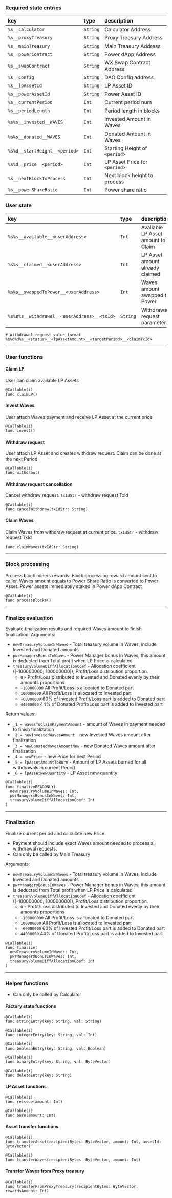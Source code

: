 ### Required state entries

| key                           | type     | description                   |
| :---------------------------- | :------- | :---------------------------- |
| `%s__calculator`              | `String` | Calculator Address            |
| `%s__proxyTreasury`           | `String` | Proxy Treasury Address        |
| `%s__mainTreasury`            | `String` | Main Treasury Address         |
| `%s__powerContract`           | `String` | Power dApp Address            |
| `%s__swapContract`            | `String` | WX Swap Contract Address      |
| `%s__config`                  | `String` | DAO Config address            |
| `%s__lpAssetId`               | `String` | LP Asset ID                   |
| `%s__powerAssetId`            | `String` | Power Asset ID                |
| `%s__currentPeriod`           | `Int`    | Current period num            |
| `%s__periodLength`            | `Int`    | Period length in blocks       |
| `%s%s__invested__WAVES`       | `Int`    | Invested Amount in Waves      |
| `%s%s__donated__WAVES`        | `Int`    | Donated Amount in Waves       |
| `%s%d__startHeight__<period>` | `Int`    | Starting Height of `<period>` |
| `%s%d__price__<period>`       | `Int`    | LP Asset Price for `<period>` |
| `%s__nextBlockToProcess`      | `Int`    | Next block height to process  |
| `%s__powerShareRatio`         | `Int`    | Power share ratio             |

### User state

| key                                         | type     | description                        |
| :------------------------------------------ | :------- | :--------------------------------- |
| `%s%s__available__<userAddress>`            | `Int`    | Available LP Asset amount to Claim |
| `%s%s__claimed__<userAddress>`              | `Int`    | LP Asset amount already claimed    |
| `%s%s__swappedToPower__<userAddress>`       | `Int`    | Waves amount swapped to Power      |
| `%s%s%s__withdrawal__<userAddress>__<txId>` | `String` | Withdrawal request parameters      |

```
# Withdrawal request value format
%s%d%d%s__<status>__<lpAssetAmount>__<targetPeriod>__<claimTxId>
```

---

### User functions

#### Claim LP

User can claim available LP Assets

```
@Callable(i)
func claimLP()
```
#### Invest Waves

User attach Waves payment and receive LP Asset at the current price

```
@Callable(i)
func invest()
```

#### Withdraw request

User attach LP Asset and creates withdraw request.
Claim can be done at the next Period

```
@Callable(i)
func withdraw()
```

#### Withdraw request cancellation

Cancel withdraw request. 
`txIdStr` - withdraw request TxId

```
@Callable(i)
func cancelWithdraw(txIdStr: String)
```

#### Claim Waves

Claim Waves from withdraw request at current price. 
`txIdStr` - withdraw request TxId

```
func claimWaves(txIdStr: String)
```

---

### Block processing

Process block miners rewards.
Block processing reward amount sent to caller.
Waves amount equals to Power Share Ratio is converted to Power Asset.
Power assets immediately staked in Power dApp Contract

```
@Callable(i)
func processBlocks()
```

---

### Finalize evaluation
Evaluate finalization results and required Waves amount to finish finalization.
Arguments:
- `newTreasuryVolumeInWaves` - Total treasury volume in Waves, include Invested and Donated amounts
- `pwrManagersBonusInWaves` - Power Manager bonus in Waves, this amount is deducted from Total profit when LP Price is calculated
- `treasuryVolumeDiffAllocationCoef` - Allocation coefficient ([-100000000; 100000000]), Profit/Loss distribution proportion.
  - `0` - Profit/Loss distributed to Invested and Donated evenly by their amounts proportions
  - `-100000000` All Profit/Loss is allocated to Donated part
  - `100000000` All Profit/Loss is allocated to Invested part
  - `-60000000` 60% of Invested Profit/Loss part is added to Donated part
  - `44000000` 44% of Donated Profit/Loss part is added to Invested part

Return values:
- `_1 = wavesToClaimPaymentAmount` - amount of Waves in payment needed to finish finalization
- `_2 = newInvestedWavesAmount` - new Invested Waves amount after finalization
- `_3 = newDonatedWavesAmountNew` - new Donated Waves amount after finalization
- `_4 = newPrice` - new Price for next Period
- `_5 = lpAssetAmountToBurn` - Amount of LP Assets burned for all withdrawals in current Period
- `_6 = lpAssetNewQuantity` - LP Asset new quantity

```
@Callable(i)
func finalizeREADONLY(
  newTreasuryVolumeInWaves: Int,
  pwrManagersBonusInWaves: Int,
  treasuryVolumeDiffAllocationCoef: Int
)
```

---

### Finalization

Finalize current period and calculate new Price. 
- Payment should include exact Waves amount needed to process all withdrawal requests.
- Can only be called by Main Treasury

Arguments:
- `newTreasuryVolumeInWaves` - Total treasury volume in Waves, include Invested and Donated amounts
- `pwrManagersBonusInWaves` - Power Manager bonus in Waves, this amount is deducted from Total profit when LP Price is calculated
- `treasuryVolumeDiffAllocationCoef` - Allocation coefficient ([-100000000; 100000000]), Profit/Loss distribution proportion.
  - `0` - Profit/Loss distributed to Invested and Donated evenly by their amounts proportions
  - `-100000000` All Profit/Loss is allocated to Donated part
  - `100000000` All Profit/Loss is allocated to Invested part
  - `-60000000` 60% of Invested Profit/Loss part is added to Donated part
  - `44000000` 44% of Donated Profit/Loss part is added to Invested part

```
@Callable(i)
func finalize(
  newTreasuryVolumeInWaves: Int,
  pwrManagersBonusInWaves: Int,
  treasuryVolumeDiffAllocationCoef: Int
)
```

---

### Helper functions

- Can only be called by Calculator

#### Factory state functions

```
@Callable(i)
func stringEntry(key: String, val: String)

@Callable(i)
func integerEntry(key: String, val: Int)

@Callable(i)
func booleanEntry(key: String, val: Boolean)

@Callable(i)
func binaryEntry(key: String, val: ByteVector)

@Callable(i)
func deleteEntry(key: String)
```

#### LP Asset functions

```
@Callable(i)
func reissue(amount: Int)

@Callable(i)
func burn(amount: Int)
```

#### Asset transfer functions

```
@Callable(i)
func transferAsset(recipientBytes: ByteVector, amount: Int, assetId: ByteVector)

@Callable(i)
func transferWaves(recipientBytes: ByteVector, amount: Int)
```

#### Transfer Waves from Proxy treasury

```
@Callable(i)
func transferFromProxyTreasury(recipientBytes: ByteVector, rewardsAmount: Int)
```
